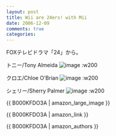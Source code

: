 ```yaml
---
layout: post
title: Wii are 24ers! with Mii
date: 2006-12-09
comments: true
categories:
---
```



FOXテレビドラマ「24」から。

トニー/Tony Almeida
![image](http://img.f.hatena.ne.jp/images/fotolife/k/keyesberry/20061209/20061209170347.jpg)
:w200

クロエ/Chloe O'Brian
![image](http://img.f.hatena.ne.jp/images/fotolife/k/keyesberry/20061209/20061209170431.jpg)
:w200

シェリー/Sherry Palmer
![image](http://img.f.hatena.ne.jp/images/fotolife/k/keyesberry/20061209/20061209170507.jpg)
:w200

{{ B000KFDO3A | amazon_large_image }}

{{ B000KFDO3A | amazon_link }}

{{ B000KFDO3A | amazon_authors }}